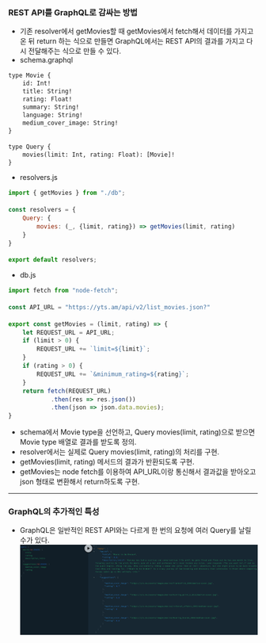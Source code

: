### REST API를 GraphQL로 감싸는 방법
- 기존 resolver에서 getMovies할 때 getMovies에서 fetch해서 데이터를 가지고 온 뒤 return 하는 식으로 만들면 GraphQL에서는 REST API의 결과를 가지고 다시 전달해주는 식으로 만들 수 있다.
- schema.graphql
```
type Movie {
    id: Int!
    title: String!
    rating: Float!
    summary: String!
    language: String!
    medium_cover_image: String!
}

type Query {
    movies(limit: Int, rating: Float): [Movie]!
}
```
- resolvers.js
```javascript
import { getMovies } from "./db";

const resolvers = {
    Query: {
        movies: (_, {limit, rating}) => getMovies(limit, rating)
    }
}

export default resolvers;
```
- db.js
```javascript
import fetch from "node-fetch";

const API_URL = "https://yts.am/api/v2/list_movies.json?"

export const getMovies = (limit, rating) => {
    let REQUEST_URL = API_URL;
    if (limit > 0) {
        REQUEST_URL += `limit=${limit}`;
    }
    if (rating > 0) {
        REQUEST_URL += `&minimum_rating=${rating}`;
    }
    return fetch(REQUEST_URL)
            .then(res => res.json())
            .then(json => json.data.movies);
}
```

- schema에서 Movie type을 선언하고, Query movies(limit, rating)으로 받으면 Movie type 배열로 결과를 받도록 정의.
- resolver에서는 실제로 Query movies(limit, rating)의 처리를 구현.
- getMovies(limit, rating) 메서드의 결과가 반환되도록 구현.
- getMovies는 node fetch를 이용하여 API_URL이랑 통신해서 결과값을 받아오고 json 형태로 변환해서 return하도록 구현.

<hr>

### GraphQL의 추가적인 특성
- GraphQL은 일반적인 REST API와는 다르게 한 번의 요청에 여러 Query를 날릴 수가 있다.
![screen8](img/screen8.png)